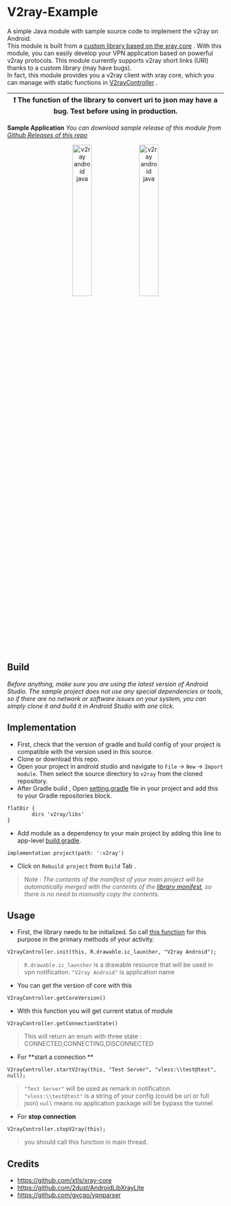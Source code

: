 # V2ray-Example

A simple Java module with sample source code to implement the v2ray on Android.  
This module is built from a [custom library based on the xray core](https://github.com/dev7dev/AndroidLibXrayLite)  . With this module, you can easily develop your VPN application based on powerful v2ray protocols. This module currently supports v2ray short links (URI) thanks to a custom library (may have bugs).  
In fact, this module provides you a v2ray client with xray core, which you can manage with static functions in [V2rayController](https://github.com/dev7dev/V2ray-Android/blob/main/v2ray/src/main/java/dev/dev7/lib/v2ray/V2rayController.java) .

| :exclamation:  The function of the library to convert uri to json may have a bug. Test before using in production.   |
|----------------------------------------------------------------------------------------------------------------------|

**Sample Application**
*You can download sample release of this module from [Github Releases of this repo](https://github.com/dev7dev/V2ray-Android/releases)*
<div style="text-align:center;  vertical-align:middle;">  
<img width="30%" alt="v2ray android java" src="https://github.com/dev7dev/V2ray-Android/blob/main/connected.jpeg?raw=true">  
<img width="30%" alt="v2ray android java" src="https://raw.githubusercontent.com/dev7dev/V2ray-Android/main/disconnected.jpg?raw=true">  
</div>  

## Build
*Before anything, make sure you are using the latest version of Android Studio.*
*The sample project does not use any special dependencies or tools, so if there are no network or software issues on your system, you can simply clone it and build it in Android Studio with one click.*

## Implementation
- First, check that the version of gradle and build config of your project is compatible with the version used in this source.
- Clone or download this repo.
- Open your project in android studio and navigate to `File` -> `New` -> `Import module`. Then select the source directory to `v2ray` from the cloned repository.
- After Gradle build , Open [setting.gradle](https://github.com/dev7dev/V2ray-Android/blob/main/settings.gradle#L13) file in your project and add this to your Gradle repositories block.
```
flatDir {
        dirs 'v2ray/libs'
}
```
- Add module as a dependency to your main project  by adding this line to app-level [build.gradle](https://github.com/dev7dev/V2ray-Android/blob/main/app/build.gradle#L35).
```
implementation project(path: ':v2ray')
```
- Click on `Rebuild project` from `Build` Tab .

> Note : *The contents of the manifest of your main project will be automatically merged with the contents of the [library monifest](https://github.com/dev7dev/V2ray-Android/blob/main/v2ray/src/main/AndroidManifest.xml), so there is no need to manually copy the contents.*
## Usage
- First, the library needs to be initialized. So call [this function](https://github.com/dev7dev/V2ray-Android/blob/main/v2ray/src/main/java/dev/dev7/lib/v2ray/V2rayController.java#L62) for this purpose in the primary methods of your activity.
```
V2rayController.init(this, R.drawable.ic_launcher, "V2ray Android");
```
> `R.drawable.ic_launcher` is a drawable resource that will be used in vpn notification.
> `"V2ray Android"` is application name
- You can get the version of core with this
```
V2rayController.getCoreVersion()
```
- With this function you will get current status of module
```
V2rayController.getConnectionState()
```
> This will return an enum with three state : CONNECTED,CONNECTING,DISCONNECTED
- For **start a connection **
```
V2rayController.startV2ray(this, "Test Server", "vless:\\test@test", null);
```
> `"Test Server"` will be used as remark in notification.
> `"vless:\\test@test"`  is a string of your config (could be uri or full json)
> `null` means no application package will be bypass the tunnel
-  For **stop  connection**
```
V2rayController.stopV2ray(this);
```
> you should call this function in main thread.

## Credits
- https://github.com/xtls/xray-core
- https://github.com/2dust/AndroidLibXrayLite
- https://github.com/gvcgo/vpnparser


